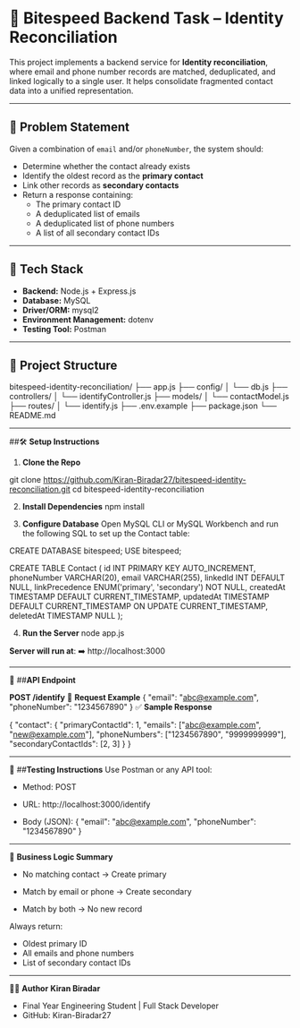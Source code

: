 # 🧠 Bitespeed Backend Task – Identity Reconciliation

This project implements a backend service for **Identity reconciliation**, where email and phone number records are matched, deduplicated, and linked logically to a single user. It helps consolidate fragmented contact data into a unified representation.

---

## 📌 Problem Statement

Given a combination of `email` and/or `phoneNumber`, the system should:

- Determine whether the contact already exists
- Identify the oldest record as the **primary contact**
- Link other records as **secondary contacts**
- Return a response containing:
  - The primary contact ID
  - A deduplicated list of emails
  - A deduplicated list of phone numbers
  - A list of all secondary contact IDs

---

## 🧰 Tech Stack

- **Backend:** Node.js + Express.js
- **Database:** MySQL
- **Driver/ORM:** mysql2
- **Environment Management:** dotenv
- **Testing Tool:** Postman

---

## 📁 Project Structure

bitespeed-identity-reconciliation/
├── app.js
├── config/
│ └── db.js
├── controllers/
│ └── identifyController.js
├── models/
│ └── contactModel.js
├── routes/
│ └── identify.js
├── .env.example
├── package.json
└── README.md

---

##🛠️ **Setup Instructions**

1. **Clone the Repo**

git clone https://github.com/Kiran-Biradar27/bitespeed-identity-reconciliation.git
cd bitespeed-identity-reconciliation

2. **Install Dependencies**
npm install

3. **Configure Database**
Open MySQL CLI or MySQL Workbench and run the following SQL to set up the Contact table:

CREATE DATABASE bitespeed;
USE bitespeed;

CREATE TABLE Contact (
  id INT PRIMARY KEY AUTO_INCREMENT,
  phoneNumber VARCHAR(20),
  email VARCHAR(255),
  linkedId INT DEFAULT NULL,
  linkPrecedence ENUM('primary', 'secondary') NOT NULL,
  createdAt TIMESTAMP DEFAULT CURRENT_TIMESTAMP,
  updatedAt TIMESTAMP DEFAULT CURRENT_TIMESTAMP ON UPDATE CURRENT_TIMESTAMP,
  deletedAt TIMESTAMP NULL
);

4. **Run the Server**
node app.js

**Server will run at**:
➡️ http://localhost:3000

---

📮 ##**API Endpoint**

**POST /identify**
🔸 **Request Example**
{
  "email": "abc@example.com",
  "phoneNumber": "1234567890"
}
✅ **Sample Response**

{
  "contact": {
    "primaryContactId": 1,
    "emails": ["abc@example.com", "new@example.com"],
    "phoneNumbers": ["1234567890", "9999999999"],
    "secondaryContactIds": [2, 3]
  }
}

---

🧪 ##**Testing Instructions**
Use Postman or any API tool:

- Method: POST

- URL: http://localhost:3000/identify

- Body (JSON):
{
  "email": "abc@example.com",
  "phoneNumber": "1234567890"
}

---

🔄 **Business Logic Summary**
- No matching contact → Create primary

- Match by email or phone → Create secondary

- Match by both → No new record

Always return:

  - Oldest primary ID
  - All emails and phone numbers
  - List of secondary contact IDs

---

👨‍💻 **Author**
**Kiran Biradar**
- Final Year Engineering Student | Full Stack Developer
- GitHub: Kiran-Biradar27


